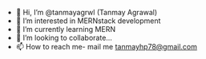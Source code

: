 - 👋 Hi, I’m @tanmayagrwl (Tanmay Agrawal)
- 👀 I’m interested in MERNstack development
- 🌱 I’m currently learning MERN
- 💞️ I’m looking to collaborate...
- 📫 How to reach me- mail me tanmayhp78@gmail.com

<!---
tanyagrwl/tanyagrwl is a ✨ special ✨ repository because its `README.md` (this file) appears on your GitHub profile.
You can click the Preview link to take a look at your changes.
--->

